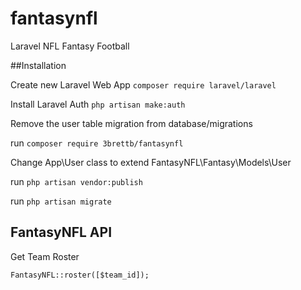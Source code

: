 # fantasynfl
Laravel NFL Fantasy Football


##Installation

Create new Laravel Web App `composer require laravel/laravel`

Install Laravel Auth `php artisan make:auth`

Remove the user table migration from database/migrations

run `composer require 3brettb/fantasynfl`

Change App\User class to extend FantasyNFL\Fantasy\Models\User

run `php artisan vendor:publish`

run `php artisan migrate`


## FantasyNFL API
Get Team Roster
```
FantasyNFL::roster([$team_id]);
```